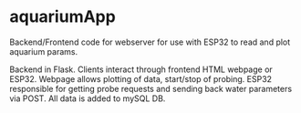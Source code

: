 # aquariumApp
Backend/Frontend code for webserver for use with ESP32 to read and plot aquarium params.

Backend in Flask.
Clients interact through frontend HTML webpage or ESP32. Webpage allows plotting of data, start/stop of probing. ESP32 responsible for getting probe requests and sending back water parameters via POST. All data is added to mySQL DB.
